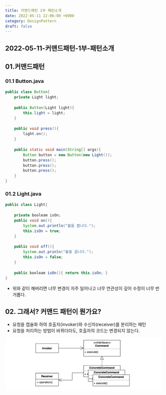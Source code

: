 ```yaml
---
title: 커맨드패턴 1부 패턴소개 
date: 2022-05-11 22:06:00 +0900
category: DesignPattern
draft: false
---
```


## 2022-05-11-커맨드패턴-1부-패턴소개

## 01.커맨드패턴

### 01.1 Button.java

```java
public class Button{
    private Light light;
    
    public Button(Light light){
        this.light = light;
    }
    
    public void press(){
        light.on();
    }
    
    public static void main(String[] args){
        Button button = new Button(new Light());
        button.press();
        button.press();
        button.press();   
    }
}
```

### 01.2 Light.java

```java
public class Light{
    
    private booleam isOn;
    public void on(){
        System.out.println("불을 켭니다.");
        this.isOn = true;
    }
    
    public void off(){
        System.out.prinln("불을 끕니다.");
        this.isOn = false;
    }
    
    public booleam isOn(){ return this.isOn; }
}
```

- 위와 같이 해버리면 너무 변경이 자주 일어나고 너무 연관성이 깊어 수정이 너무 번거롭다.

## 02. 그래서? 커맨드 패턴이 뭔가요?

- 요청을 캡슐화 하여 호출자(invoker)와 수신자(receiver)를 분리하는 패턴
- 요청을 처리하는 방법이 바뀌더라도, 호출자의 코드는 변경되지 않는다.

![image-20220511222036332](../../assets/img/post/2022-05-11-커맨드패턴-1부-패턴소개.assets/image-20220511222036332.png)